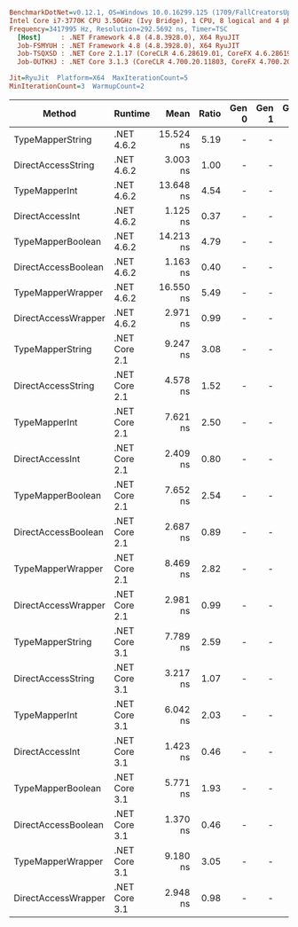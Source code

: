 ``` ini

BenchmarkDotNet=v0.12.1, OS=Windows 10.0.16299.125 (1709/FallCreatorsUpdate/Redstone3)
Intel Core i7-3770K CPU 3.50GHz (Ivy Bridge), 1 CPU, 8 logical and 4 physical cores
Frequency=3417995 Hz, Resolution=292.5692 ns, Timer=TSC
  [Host]     : .NET Framework 4.8 (4.8.3928.0), X64 RyuJIT
  Job-FSMYUH : .NET Framework 4.8 (4.8.3928.0), X64 RyuJIT
  Job-TSQXSD : .NET Core 2.1.17 (CoreCLR 4.6.28619.01, CoreFX 4.6.28619.01), X64 RyuJIT
  Job-OUTKHJ : .NET Core 3.1.3 (CoreCLR 4.700.20.11803, CoreFX 4.700.20.12001), X64 RyuJIT

Jit=RyuJit  Platform=X64  MaxIterationCount=5  
MinIterationCount=3  WarmupCount=2  

```
|              Method |       Runtime |      Mean | Ratio | Gen 0 | Gen 1 | Gen 2 | Allocated |
|-------------------- |-------------- |----------:|------:|------:|------:|------:|----------:|
|    TypeMapperString |    .NET 4.6.2 | 15.524 ns |  5.19 |     - |     - |     - |         - |
|  DirectAccessString |    .NET 4.6.2 |  3.003 ns |  1.00 |     - |     - |     - |         - |
|       TypeMapperInt |    .NET 4.6.2 | 13.648 ns |  4.54 |     - |     - |     - |         - |
|     DirectAccessInt |    .NET 4.6.2 |  1.125 ns |  0.37 |     - |     - |     - |         - |
|   TypeMapperBoolean |    .NET 4.6.2 | 14.213 ns |  4.79 |     - |     - |     - |         - |
| DirectAccessBoolean |    .NET 4.6.2 |  1.163 ns |  0.40 |     - |     - |     - |         - |
|   TypeMapperWrapper |    .NET 4.6.2 | 16.550 ns |  5.49 |     - |     - |     - |         - |
| DirectAccessWrapper |    .NET 4.6.2 |  2.971 ns |  0.99 |     - |     - |     - |         - |
|    TypeMapperString | .NET Core 2.1 |  9.247 ns |  3.08 |     - |     - |     - |         - |
|  DirectAccessString | .NET Core 2.1 |  4.578 ns |  1.52 |     - |     - |     - |         - |
|       TypeMapperInt | .NET Core 2.1 |  7.621 ns |  2.50 |     - |     - |     - |         - |
|     DirectAccessInt | .NET Core 2.1 |  2.409 ns |  0.80 |     - |     - |     - |         - |
|   TypeMapperBoolean | .NET Core 2.1 |  7.652 ns |  2.54 |     - |     - |     - |         - |
| DirectAccessBoolean | .NET Core 2.1 |  2.687 ns |  0.89 |     - |     - |     - |         - |
|   TypeMapperWrapper | .NET Core 2.1 |  8.469 ns |  2.82 |     - |     - |     - |         - |
| DirectAccessWrapper | .NET Core 2.1 |  2.981 ns |  0.99 |     - |     - |     - |         - |
|    TypeMapperString | .NET Core 3.1 |  7.789 ns |  2.59 |     - |     - |     - |         - |
|  DirectAccessString | .NET Core 3.1 |  3.217 ns |  1.07 |     - |     - |     - |         - |
|       TypeMapperInt | .NET Core 3.1 |  6.042 ns |  2.03 |     - |     - |     - |         - |
|     DirectAccessInt | .NET Core 3.1 |  1.423 ns |  0.46 |     - |     - |     - |         - |
|   TypeMapperBoolean | .NET Core 3.1 |  5.771 ns |  1.93 |     - |     - |     - |         - |
| DirectAccessBoolean | .NET Core 3.1 |  1.370 ns |  0.46 |     - |     - |     - |         - |
|   TypeMapperWrapper | .NET Core 3.1 |  9.180 ns |  3.05 |     - |     - |     - |         - |
| DirectAccessWrapper | .NET Core 3.1 |  2.948 ns |  0.98 |     - |     - |     - |         - |
